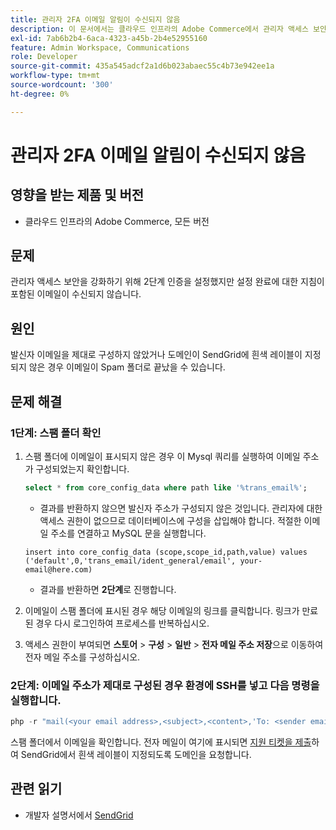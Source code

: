 ```yaml
---
title: 관리자 2FA 이메일 알림이 수신되지 않음
description: 이 문서에서는 클라우드 인프라의 Adobe Commerce에서 관리자 액세스 보안을 강화하기 위해 2단계 인증(2FA)을 설정한 후 설정 완료 지침이 포함된 이메일을 받지 못하는 경우의 문제 해결을 제공합니다.
exl-id: 7ab6b2b4-6aca-4323-a45b-2b4e52955160
feature: Admin Workspace, Communications
role: Developer
source-git-commit: 435a545adcf2a1d6b023abaec55c4b73e942ee1a
workflow-type: tm+mt
source-wordcount: '300'
ht-degree: 0%

---
```


# 관리자 2FA 이메일 알림이 수신되지 않음


## 영향을 받는 제품 및 버전

* 클라우드 인프라의 Adobe Commerce, 모든 버전

## 문제

관리자 액세스 보안을 강화하기 위해 2단계 인증을 설정했지만 설정 완료에 대한 지침이 포함된 이메일이 수신되지 않습니다.

## 원인

발신자 이메일을 제대로 구성하지 않았거나 도메인이 SendGrid에 흰색 레이블이 지정되지 않은 경우 이메일이 Spam 폴더로 끝났을 수 있습니다.

## 문제 해결

### 1단계: 스팸 폴더 확인

1. 스팸 폴더에 이메일이 표시되지 않은 경우 이 Mysql 쿼리를 실행하여 이메일 주소가 구성되었는지 확인합니다.

   ```sql
   select * from core_config_data where path like '%trans_email%';
   ```

   * 결과를 반환하지 않으면 발신자 주소가 구성되지 않은 것입니다.
관리자에 대한 액세스 권한이 없으므로 데이터베이스에 구성을 삽입해야 합니다. 적절한 이메일 주소를 연결하고 MySQL 문을 실행합니다.

   ```
   insert into core_config_data (scope,scope_id,path,value) values ('default',0,'trans_email/ident_general/email', your-email@here.com)
   ```

   * 결과를 반환하면 **2단계**&#x200B;로 진행합니다.

1. 이메일이 스팸 폴더에 표시된 경우 해당 이메일의 링크를 클릭합니다. 링크가 만료된 경우 다시 로그인하여 프로세스를 반복하십시오.
1. 액세스 권한이 부여되면 **스토어** > **구성** > **일반** > **전자 메일 주소 저장**&#x200B;으로 이동하여 전자 메일 주소를 구성하십시오.

### 2단계: 이메일 주소가 제대로 구성된 경우 환경에 SSH를 넣고 다음 명령을 실행합니다.

```php
php -r "mail(<your email address>,<subject>,<content>,'To: <sender email>');"
```

스팸 폴더에서 이메일을 확인합니다. 전자 메일이 여기에 표시되면 [지원 티켓을 제출](/help/help-center-guide/help-center/magento-help-center-user-guide.md#login)하여 SendGrid에서 흰색 레이블이 지정되도록 도메인을 요청합니다.

## 관련 읽기

* 개발자 설명서에서 [SendGrid](https://devdocs.magento.com/cloud/project/sendgrid.html)
